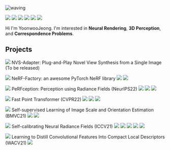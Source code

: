 ![waving](https://capsule-render.vercel.app/api?type=waving&height=200&text=Yoonwoo%20Jeong&fontAlign=60&fontAlignY=40&color=gradient)


<a href="https://yoonwooinfo.notion.site" target="_blank"><img src="https://img.shields.io/badge/Blog-black?style=plastic&logo=Medium&logoColor=#000000"/></a>
<a href="https://www.facebook.com/profile.php?id=100006918221839" target="_blank"><img src="https://img.shields.io/badge/Facebook-white?style=plastic&logo=Facebook&logoColor=#1877F2"/></a>
<a href="https://www.linkedin.com/in/yoonwoo-jeong-6994ab185/" target="_blank"><img src="https://img.shields.io/badge/LinkedIn-blue?style=plastic&logo=LinkedIn&logoColor=#0A66C2"/></a>
<a href="https://www.overleaf.com/read/xvqdfqfjpkyc" target="_blank"><img src="https://img.shields.io/badge/CurriculumVitae-green?style=plastic&logo=Overleaf&logoColor=#47A141"/></a>
<a href="mailto:﻿jyw123822@gmail.com" target="_blank"><img src="https://img.shields.io/badge/Mail-red?style=plastic&logo=Gmail&logoColor=white"/></a>
<a href="https://twitter.com/yoonwoojeong" target="_blank"><img src="https://img.shields.io/badge/Twitter-white?style=plastic&logo=Twitter&logoColor=skyblue"/></a>


Hi I'm YoonwooJeong. I'm interested in **Neural Rendering**, **3D Perception**, and **Correspondence Problems**. 
## Projects 

 <img src="https://img.shields.io/badge/1st%20Author-gold?style=plastic"/> NVS-Adapter: Plug-and-Play Novel View Synthesis from a Single Image (To be released) 

 <img src="https://img.shields.io/badge/Project%20Leader-gold?style=plastic"/> NeRF-Factory: an awesome PyTorch NeRF library <a href="https://github.com/kakaobrain/NeRF-Factory" target="_blank"><img src="https://img.shields.io/badge/Code-black?style=plastic&logo=GitHub&logoColor=#181717"/></a> <a href="https://kakaobrain.github.io/NeRF-Factory/" target="_blank"><img src="https://img.shields.io/badge/Project%20Page-9cf?style=plastic&logo=GitBook&logoColor=#3884FF"/></a> 

 <img src="https://img.shields.io/badge/1st%20Author-gold?style=plastic"/> PeRFception: Perception using Radiance Fields (NeurIPS22) <a href="https://github.com/POSTECH-CVLab/PeRFception" target="_blank"><img src="https://img.shields.io/badge/Code-black?style=plastic&logo=GitHub&logoColor=#181717"/></a> <a href="https://openreview.net/pdf?id=MzaPEKHv-0J" target="_blank"><img src="https://img.shields.io/badge/arXiv-skygreen?style=plastic&logo=arXiv&logoColor=yellow"/></a> <a href="https://postech-cvlab.github.io/PeRFception/" target="_blank"><img src="https://img.shields.io/badge/Project%20Page-9cf?style=plastic&logo=GitBook&logoColor=#3884FF"/></a> 


 <img src="https://img.shields.io/badge/2nd%20Author-silver?style=plastic"/> Fast Point Transformer (CVPR22) <a href="https://github.com/POSTECH-CVLab/FastPointTransformer" target="_blank"><img src="https://img.shields.io/badge/Code-black?style=plastic&logo=GitHub&logoColor=#181717"/></a> <a href="https://arxiv.org/abs/2112.04702" target="_blank"><img src="https://img.shields.io/badge/arXiv-skygreen?style=plastic&logo=arXiv&logoColor=yellow"/></a> <a href="https://cvlab.postech.ac.kr/research/FPT/" target="_blank"><img src="https://img.shields.io/badge/Project%20Page-9cf?style=plastic&logo=GitBook&logoColor=#3884FF"/></a> 

<img src="https://img.shields.io/badge/2nd%20Author-silver?style=plastic"/>   Self-supervised Learning of Image Scale and Orientation Estimation (BMVC21) 
<a href="https://github.com/bluedream1121/self-sca-ori" target="_blank"><img src="https://img.shields.io/badge/Code-black?style=plastic&logo=GitHub&logoColor=#181717"/></a> 
<a href="https://arxiv.org/abs/2108.13826" target="_blank"><img src="https://img.shields.io/badge/arXiv-skygreen?style=plastic&logo=arXiv&logoColor=yellow"/></a> 

<img src="https://img.shields.io/badge/1st%20Author-gold?style=plastic"/>  Self-calibrating Neural Radiance Fields (ICCV21) 
<a href="https://github.com/POSTECH-CVLab/SCNeRF" target="_blank"><img src="https://img.shields.io/badge/Code-black?style=plastic&logo=GitHub&logoColor=#181717"/></a> 
<a href="https://arxiv.org/abs/2108.13826" target="_blank"><img src="https://img.shields.io/badge/arXiv-skygreen?style=plastic&logo=arXiv&logoColor=yellow"/></a> 
<a href="https://postech-cvlab.github.io/SCNeRF/" target="_blank"><img src="https://img.shields.io/badge/Project%20Page-9cf?style=plastic&logo=GitBook&logoColor=#3884FF"/></a> 
<a href="https://www.youtube.com/watch?v=wsjx6geduvk" target="_blank"><img src="https://img.shields.io/badge/Quick%20Intro-white?style=plastic&logo=YouTube&logoColor=red"/></a> 
<a href="https://www.youtube.com/watch?v=DDy2DYrW9G0" target="_blank"><img src="https://img.shields.io/badge/Full%20Video-white?style=plastic&logo=YouTube&logoColor=red"/></a> 

<img src="https://img.shields.io/badge/2nd%20Author-silver?style=plastic"/> Learning to Distill Convolutional Features Into Compact Local Descriptors (WACV21) <a href="https://openaccess.thecvf.com/content/WACV2021/papers/Lee_Learning_to_Distill_Convolutional_Features_Into_Compact_Local_Descriptors_WACV_2021_paper.pdf" target="_blank"><img src="https://img.shields.io/badge/arXiv-skygreen?style=plastic&logo=arXiv&logoColor=yellow"/></a> 
